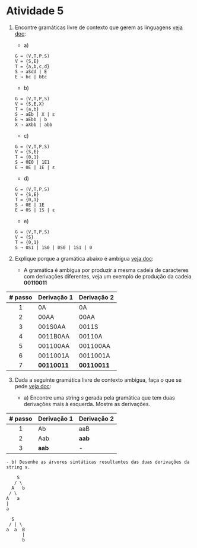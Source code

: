   Atividade 5
======
1.  Encontre gramáticas livre de contexto que gerem as linguagens [veja doc](docs/Atividade05.pdf):
    - a) 
    ```
    G = (V,T,P,S)
    V = {S,E}
    T = {a,b,c,d}
    S → aSdd | E 
    E → bc | bEc
    ```
    - b) 
    ```
    G = (V,T,P,S)
    V = {S,E,X}
    T = {a,b}
    S → aEb | X | ε
    E → aEbb | b
    X → aXbb | abb
    ```
     - c) 
    ```
    G = (V,T,P,S)
    V = {S,E}
    T = {0,1}
    S → 0E0 | 1E1
    E → 0E | 1E | ε
    ```
      - d) 
    ```
    G = (V,T,P,S)
    V = {S,E}
    T = {0,1}
    S → 0E | 1E
    E → 0S | 1S | ε
    ```
      - e) 
    ```
    G = (V,T,P,S)
    V = {S}
    T = {0,1}
    S → 0S1 | 1S0 | 0S0 | 1S1 | 0
    ```
2.  Explique porque a gramática abaixo é ambígua [veja doc](docs/Atividade05.pdf):

      - A gramática é ambígua por produzir a mesma cadeia de caracteres com derivações diferentes, veja um exemplo de produção da cadeia **00110011**
      
| # passo | Derivação 1        | Derivação 2 |
|:---:|:------------- |:-------------|
|1| 0A           | 0A          |
|2| 00AA         | 00AA        |
|3| 001S0AA      | 0011S       |
|4| 0011B0AA     | 00110A      |
|5| 001100AA     | 001100AA    |
|6| 0011001A     | 0011001A    |
|7| **00110011** |**00110011** |

3.  Dada a seguinte gramática livre de contexto ambígua, faça o que se pede [veja doc](docs/Atividade05.pdf):

    - a) Encontre uma string *s* gerada pela gramática que tem duas derivações mais à esquerda. Mostre as derivações.
      
| # passo | Derivação 1        | Derivação 2 |
|:---:|:------------- |:-------------|
|1| Ab           | aaB          |
|2| Aab         | **aab**        |
|3| **aab** |-|


    - b) Desenhe as árvores sintáticas resultantes das duas derivações da string s.
```
    S
   / \
  A   b
 / \
A   a
|
a
```
```
  S
 / | \
a  a  B
      |
      b
```

